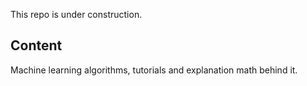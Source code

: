 This repo is under construction.

Content
-------
Machine learning algorithms, tutorials and explanation math behind it.
